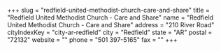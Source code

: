 +++
slug = "redfield-united-methodist-church-care-and-share"
title = "Redfield United Methodist Church - Care and Share"
name = "Redfield United Methodist Church - Care and Share"
address = "210 River Road"
cityIndexKey = "city-ar-redfield"
city = "Redfield"
state = "AR"
postal = "72132"
website = ""
phone = "501 397-5165"
fax = ""
+++
